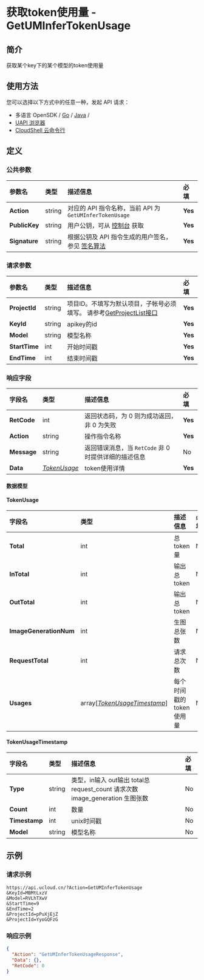 # 获取token使用量 - GetUMInferTokenUsage

## 简介

获取某个key下的某个模型的token使用量






## 使用方法

您可以选择以下方式中的任意一种，发起 API 请求：
- 多语言 OpenSDK / [Go](https://github.com/ucloud/ucloud-sdk-go) / [Java](https://github.com/ucloud/ucloud-sdk-java) /
- [UAPI 浏览器](https://console.ucloud.cn/uapi/detail?id=GetUMInferTokenUsage)
- [CloudShell 云命令行](https://shell.ucloud.cn/)


## 定义

### 公共参数

| 参数名 | 类型 | 描述信息 | 必填 |
|:---|:---|:---|:---|
| **Action**     | string  | 对应的 API 指令名称，当前 API 为 `GetUMInferTokenUsage`                        | **Yes** |
| **PublicKey**  | string  | 用户公钥，可从 [控制台](https://console.ucloud.cn/uapi/apikey) 获取                                             | **Yes** |
| **Signature**  | string  | 根据公钥及 API 指令生成的用户签名，参见 [签名算法](api/summary/signature.md)  | **Yes** |

### 请求参数

| 参数名 | 类型 | 描述信息 | 必填 |
|:---|:---|:---|:---|
| **ProjectId** | string | 项目ID。不填写为默认项目，子帐号必须填写。 请参考[GetProjectList接口](https://docs.ucloud.cn/api/summary/get_project_list)   |**Yes**|
| **KeyId** | string | apikey的id |**Yes**|
| **Model** | string | 模型名称 |**Yes**|
| **StartTime** | int | 开始时间戳 |**Yes**|
| **EndTime** | int | 结束时间戳 |**Yes**|

### 响应字段

| 字段名 | 类型 | 描述信息 | 必填 |
|:---|:---|:---|:---|
| **RetCode** | int | 返回状态码，为 0 则为成功返回，非 0 为失败 |**Yes**|
| **Action** | string | 操作指令名称 |**Yes**|
| **Message** | string | 返回错误消息，当 `RetCode` 非 0 时提供详细的描述信息 |No|
| **Data** | [*TokenUsage*](#TokenUsage) | token使用详情 |**Yes**|

#### 数据模型


#### TokenUsage

| 字段名 | 类型 | 描述信息 | 必填 |
|:---|:---|:---|:---|
| **Total** | int | 总token量 |No|
| **InTotal** | int | 输出总token |No|
| **OutTotal** | int | 输出总token |No|
| **ImageGenerationNum** | int | 生图总张数 |No|
| **RequestTotal** | int | 请求总次数 |No|
| **Usages** | array[[*TokenUsageTimestamp*](#TokenUsageTimestamp)] | 每个时间戳的token使用量 |No|

#### TokenUsageTimestamp

| 字段名 | 类型 | 描述信息 | 必填 |
|:---|:---|:---|:---|
| **Type** | string | 类型，in输入 out输出 total总  request_count 请求次数 image_generation 生图张数 |No|
| **Count** | int | 数量 |No|
| **Timestamp** | int | unix时间戳 |No|
| **Model** | string | 模型名称 |No|

## 示例

### 请求示例
    
```
https://api.ucloud.cn/?Action=GetUMInferTokenUsage
&KeyId=MBMtLxzV
&Model=RVLhTXwV
&StartTime=9
&EndTime=2
&ProjectId=pPuXjEjZ
&ProjectId=YyoGQFzG
```

### 响应示例
    
```json
{
  "Action": "GetUMInferTokenUsageResponse",
  "Data": {},
  "RetCode": 0
}
```





